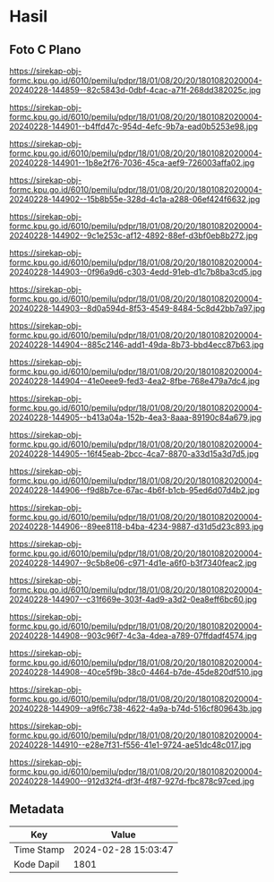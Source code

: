 # Hasil

## Foto C Plano

https://sirekap-obj-formc.kpu.go.id/6010/pemilu/pdpr/18/01/08/20/20/1801082020004-20240228-144859--82c5843d-0dbf-4cac-a71f-268dd382025c.jpg

https://sirekap-obj-formc.kpu.go.id/6010/pemilu/pdpr/18/01/08/20/20/1801082020004-20240228-144901--b4ffd47c-954d-4efc-9b7a-ead0b5253e98.jpg

https://sirekap-obj-formc.kpu.go.id/6010/pemilu/pdpr/18/01/08/20/20/1801082020004-20240228-144901--1b8e2f76-7036-45ca-aef9-726003affa02.jpg

https://sirekap-obj-formc.kpu.go.id/6010/pemilu/pdpr/18/01/08/20/20/1801082020004-20240228-144902--15b8b55e-328d-4c1a-a288-06ef424f6632.jpg

https://sirekap-obj-formc.kpu.go.id/6010/pemilu/pdpr/18/01/08/20/20/1801082020004-20240228-144902--9c1e253c-af12-4892-88ef-d3bf0eb8b272.jpg

https://sirekap-obj-formc.kpu.go.id/6010/pemilu/pdpr/18/01/08/20/20/1801082020004-20240228-144903--0f96a9d6-c303-4edd-91eb-d1c7b8ba3cd5.jpg

https://sirekap-obj-formc.kpu.go.id/6010/pemilu/pdpr/18/01/08/20/20/1801082020004-20240228-144903--8d0a594d-8f53-4549-8484-5c8d42bb7a97.jpg

https://sirekap-obj-formc.kpu.go.id/6010/pemilu/pdpr/18/01/08/20/20/1801082020004-20240228-144904--885c2146-add1-49da-8b73-bbd4ecc87b63.jpg

https://sirekap-obj-formc.kpu.go.id/6010/pemilu/pdpr/18/01/08/20/20/1801082020004-20240228-144904--41e0eee9-fed3-4ea2-8fbe-768e479a7dc4.jpg

https://sirekap-obj-formc.kpu.go.id/6010/pemilu/pdpr/18/01/08/20/20/1801082020004-20240228-144905--b413a04a-152b-4ea3-8aaa-89190c84a679.jpg

https://sirekap-obj-formc.kpu.go.id/6010/pemilu/pdpr/18/01/08/20/20/1801082020004-20240228-144905--16f45eab-2bcc-4ca7-8870-a33d15a3d7d5.jpg

https://sirekap-obj-formc.kpu.go.id/6010/pemilu/pdpr/18/01/08/20/20/1801082020004-20240228-144906--f9d8b7ce-67ac-4b6f-b1cb-95ed6d07d4b2.jpg

https://sirekap-obj-formc.kpu.go.id/6010/pemilu/pdpr/18/01/08/20/20/1801082020004-20240228-144906--89ee8118-b4ba-4234-9887-d31d5d23c893.jpg

https://sirekap-obj-formc.kpu.go.id/6010/pemilu/pdpr/18/01/08/20/20/1801082020004-20240228-144907--9c5b8e06-c971-4d1e-a6f0-b3f7340feac2.jpg

https://sirekap-obj-formc.kpu.go.id/6010/pemilu/pdpr/18/01/08/20/20/1801082020004-20240228-144907--c31f669e-303f-4ad9-a3d2-0ea8eff6bc60.jpg

https://sirekap-obj-formc.kpu.go.id/6010/pemilu/pdpr/18/01/08/20/20/1801082020004-20240228-144908--903c96f7-4c3a-4dea-a789-07ffdadf4574.jpg

https://sirekap-obj-formc.kpu.go.id/6010/pemilu/pdpr/18/01/08/20/20/1801082020004-20240228-144908--40ce5f9b-38c0-4464-b7de-45de820df510.jpg

https://sirekap-obj-formc.kpu.go.id/6010/pemilu/pdpr/18/01/08/20/20/1801082020004-20240228-144909--a9f6c738-4622-4a9a-b74d-516cf809643b.jpg

https://sirekap-obj-formc.kpu.go.id/6010/pemilu/pdpr/18/01/08/20/20/1801082020004-20240228-144910--e28e7f31-f556-41e1-9724-ae51dc48c017.jpg

https://sirekap-obj-formc.kpu.go.id/6010/pemilu/pdpr/18/01/08/20/20/1801082020004-20240228-144900--912d32f4-df3f-4f87-927d-fbc878c97ced.jpg


## Metadata

| Key        | Value               |
| ---------- | ------------------- |
| Time Stamp | 2024-02-28 15:03:47 |
| Kode Dapil | 1801                |



